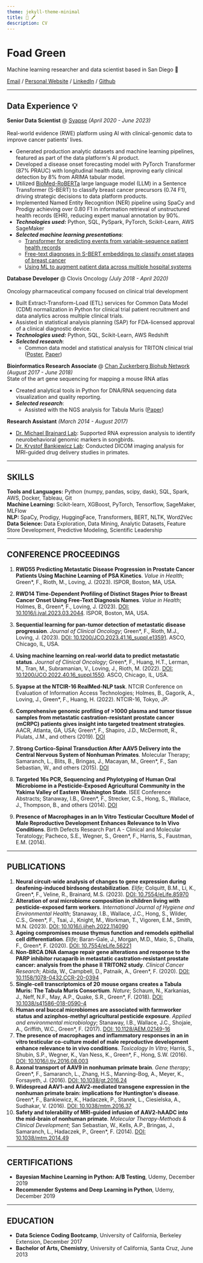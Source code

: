 ```yaml
--- 
theme: jekyll-theme-minimal
title: 📖 🖊️ 
description: CV
--- 
```


# Foad Green
 
Machine learning researcher and data scientist based in San Diego 🌴

[Email](mailto:foadgreen@gmail.com)  /  [Personal Website](https://wwww.foadgreen.com)  /  [LinkedIn](https://www.linkedin.com/in/foadgreen) /  [Github](https://wwww.github.com/foadgr)

---


## Data Experience 💡

**Senior Data Scientist** @ [Syapse](https://syapse.com/) _(April 2020 - June 2023)_ <br>  
Real-world evidence (RWE) platform using AI with clinical-genomic data to improve cancer patients' lives.
- Generated production analytic datasets and machine learning pipelines, featured as part of the data platform's AI product.
- Developed a disease onset forecasting model with PyTorch Transformer (87% PRAUC) with longitudinal health data, improving early clinical detection by 8% from ARIMA tabular model.
- Utilized [BioMed-RoBERTa](https://huggingface.co/pritamdeka/S-Biomed-Roberta-snli-multinli-stsb) large language model (LLM) in a Sentence Transformer (S-BERT) to classify breast cancer precursors (0.74 F1), driving strategic decisions to data platform products.
- Implemented Named Entity Recognition (NER) pipeline using SpaCy and Prodigy achieving over 0.80 F1 in information retrieval of unstructured health records (EHR), reducing expert manual annotation by 90%.
- **_Technologies used:_** Python, SQL, PySpark, PyTorch, Scikit-Learn, AWS SageMaker
- **_Selected machine learning presentations_**: <br>
    - [Transformer for predicting events from variable-sequence patient health records](https://doi.org/10.1200/JCO.2023.41.16_suppl.e13591)
    - [Free-text diagnoses in S-BERT embeddings to classify onset stages of breast cancer](https://doi.org/10.1016/j.jval.2023.03.2044)
    - [Using ML to augment patient data across multiple hospital systems](https://doi.org/10.1200/JCO.2022.40.16_suppl.1550)

**Database Developer** @ Clovis Oncology _(July 2018 - April 2020)_ <br>  
Oncology pharmaceutical company focused on clinical trial development
- Built Extract-Transform-Load (ETL) services for Common Data Model (CDM) normalization in Python for clinical trial patient recruitment and data analytics across multiple clinical trials.
- Assisted in statistical analysis planning (SAP) for FDA-licensed approval of a clinical diagnostic device.
- **_Technologies used:_** Python, SQL, Scikit-Learn, AWS Redshift
- **_Selected research_**: <br>
    - Common data model and statistical analysis for TRITON clinical trial ([Poster](http://dx.doi.org/10.1158/1538-7445.AM2019-727), [Paper](https://doi.org/10.1158/1078-0432.CCR-20-0394))

**Bioinformatics Research Associate** @ [Chan Zuckerberg Biohub Network](https://www.czbiohub.org/) _(August 2017 - June 2018)_ <br>
State of the art gene sequencing for mapping a mouse RNA atlas

- Created analytical tools in Python for DNA/RNA sequencing data visualization and quality reporting.
- **_Selected research_**: <br>
    - Assisted with the NGS analysis for Tabula Muris ([Paper](https://doi.org/10.1038/s41586-018-0590-4))

**Research Assistant** _(March 2014 - August 2017)_  

- [Dr. Michael Brainard Lab](https://brainardlab.ucsf.edu/): Supported RNA expression analysis to identify neurobehavioral genomic markers in songbirds.
- [Dr. Krystof Bankiewicz Lab](https://neurosurgery.ucsf.edu/bankiewicz-lab): Conducted DICOM imaging analysis for MRI-guided drug delivery studies in primates.

---

## SKILLS

**Tools and Languages:** Python (numpy, pandas, scipy, dask), SQL, Spark, AWS, Docker, Tableau, Git  
**Machine Learning:** Scikit-learn, XGBoost, PyTorch, Tensorflow, SageMaker, MLFlow  
**NLP:** SpaCy, Prodigy, HuggingFace, Transformers, BERT, NLTK, Word2Vec  
**Data Science:** Data Exploration, Data Mining, Analytic Datasets, Feature Store Development, Predictive Modeling, Scientific Leadership

---

## CONFERENCE PROCEEDINGS

1. **RWD55 Predicting Metastatic Disease Progression in Prostate Cancer Patients Using Machine Learning of PSA Kinetics**. *Value in Health*; Green*, F., Rioth, M., Loving, J. (2023). ISPOR, Boston, MA, USA.
2. **RWD14 Time-Dependent Profiling of Distinct Stages Prior to Breast Cancer Onset Using Free-Text Diagnosis Names**. *Value in Health*; Holmes, B., Green*, F., Loving, J. (2023). [DOI: 10.1016/j.jval.2023.03.2044](https://doi.org/10.1016/j.jval.2023.03.2044). ISPOR, Boston, MA, USA.
3. **Sequential learning for pan-tumor detection of metastatic disease progression**. *Journal of Clinical Oncology*; Green*, F., Rioth, M.J., Loving, J. (2023). [DOI: 10.1200/JCO.2023.41.16_suppl.e13591](https://doi.org/10.1200/JCO.2023.41.16_suppl.e13591). ASCO, Chicago, IL, USA.
4. **Using machine learning on real-world data to predict metastatic status**. *Journal of Clinical Oncology*; Green*, F., Huang, H.T., Lerman, M., Tran, M., Subramanian, V., Loving, J., Rioth, M. (2022). [DOI: 10.1200/JCO.2022.40.16_suppl.1550](https://doi.org/10.1200/JCO.2022.40.16_suppl.1550). ASCO, Chicago, IL, USA.
5. **Syapse at the NTCIR-16 RealMed-NLP task**. NTCIR Conference on Evaluation of Information Access Technologies; Holmes, B., Gagorik, A., Loving, J., Green*, F., Huang, H. (2022). NTCIR-16, Tokyo, JP.
6. **Comprehensive genomic profiling of >1000 plasma and tumor tissue samples from metastatic castration-resistant prostate cancer (mCRPC) patients gives insight into targeted treatment strategies**. AACR, Atlanta, GA, USA; Green*, F., Shapiro, J.D., McDermott, R., Piulats, J.M., and others (2019). [DOI](http://dx.doi.org/10.1158/1538-7445.AM2019-727)

4. **Strong Cortico-Spinal Transduction After AAV5 Delivery into the Central Nervous System of Nonhuman Primates**. Molecular Therapy; Samaranch, L., Blits, B., Bringas, J., Macayan, M., Green*, F., San Sebastian, W., and others (2015). [DOI](http://dx.doi.org/10.1016/S1525-0016(16)34154-5)

5. **Targeted 16s PCR, Sequencing and Phylotyping of Human Oral Microbiome in a Pesticide-Exposed Agricultural Community in the Yakima Valley of Eastern Washington State**. ISEE Conference Abstracts; Stanaway, I.B., Green*, F., Strecker, C.S., Hong, S., Wallace, J., Thompson, B., and others (2014). [DOI](http://dx.doi.org/10.1289/isee.2014.P2-535)

6. **Presence of Macrophages in an In Vitro Testicular Coculture Model of Male Reproductive Development Enhances Relevance to In Vivo Conditions**. Birth Defects Research Part A - Clinical and Molecular Teratology; Pacheco, S.E., Wegner, S., Green*, F., Harris, S., Faustman, E.M. (2014).

---

## PUBLICATIONS

1. **Neural circuit-wide analysis of changes to gene expression during deafening-induced birdsong destabilization**. *Elife*; Colquitt, B.M., Li, K., Green*, F., Veline, R., Brainard, M.S. (2023). [DOI: 10.7554/eLife.85970](https://doi.org/10.7554/eLife.85970)
2. **Alteration of oral microbiome composition in children living with pesticide-exposed farm workers**. *International Journal of Hygiene and Environmental Health*; Stanaway, I.B., Wallace, J.C., Hong, S., Wilder, C.S., Green*, F., Tsai, J., Knight, M., Workman, T., Vigoren, E.M., Smith, M.N. (2023). [DOI: 10.1016/j.ijheh.2022.114090](https://doi.org/10.1016/j.ijheh.2022.114090)
3. **Ageing compromises mouse thymus function and remodels epithelial cell differentiation**. *Elife*; Baran-Gale, J., Morgan, M.D., Maio, S., Dhalla, F., Green*, F. (2020). [DOI: 10.7554/eLife.56221](https://doi.org/10.7554/eLife.56221)
4. **Non-BRCA DNA damage repair gene alterations and response to the PARP inhibitor rucaparib in metastatic castration-resistant prostate cancer: analysis from the phase II TRITON2 study**. *Clinical Cancer Research*; Abida, W., Campbell, D., Patnaik, A., Green*, F. (2020). [DOI: 10.1158/1078-0432.CCR-20-0394](https://doi.org/10.1158/1078-0432.CCR-20-0394)
5. **Single-cell transcriptomics of 20 mouse organs creates a Tabula Muris: The Tabula Muris Consortium**. *Nature*; Schaum, N., Karkanias, J., Neff, N.F., May, A.P., Quake, S.R., Green*, F. (2018). [DOI: 10.1038/s41586-018-0590-4](https://doi.org/10.1038/s41586-018-0590-4)
6. **Human oral buccal microbiomes are associated with farmworker status and azinphos-methyl agricultural pesticide exposure**. *Applied and environmental microbiology*; Stanaway, I.B., Wallace, J.C., Shojaie, A., Griffith, W.C., Green*, F. (2017). [DOI: 10.1128/AEM.02149-16](https://doi.org/10.1128/AEM.02149-16)
7. **The presence of macrophages and inflammatory responses in an in vitro testicular co-culture model of male reproductive development enhance relevance to in vivo conditions**. *Toxicology In Vitro*; Harris, S., Shubin, S.P., Wegner, K., Van Ness, K., Green*, F., Hong, S.W. (2016). [DOI: 10.1016/j.tiv.2016.08.003](https://doi.org/10.1016/j.tiv.2016.08.003)
8. **Axonal transport of AAV9 in nonhuman primate brain**. *Gene therapy*; Green*, F., Samaranch, L., Zhang, H.S., Manning-Bog, A., Meyer, K., Forsayeth, J. (2016). [DOI: 10.1038/gt.2016.24](https://doi.org/10.1038/gt.2016.24)
9. **Widespread AAV1-and AAV2-mediated transgene expression in the nonhuman primate brain: implications for Huntington's disease**. Green*, F., Bankiewicz, K., Hadaczek, P., Stanek, L., Ciesielska, A., Sudhakar, V. (2016). [DOI: 10.1038/mtm.2016.37](https://doi.org/10.1038/mtm.2016.37)
10. **Safety and tolerability of MRI-guided infusion of AAV2-hAADC into the mid-brain of nonhuman primate**. *Molecular Therapy-Methods & Clinical Development*; San Sebastian, W., Kells, A.P., Bringas, J., Samaranch, L., Hadaczek, P., Green*, F. (2014). [DOI: 10.1038/mtm.2014.49](https://doi.org/10.1038/mtm.2014.49)

---

## CERTIFICATIONS

- **Bayesian Machine Learning in Python: A/B Testing**, Udemy, December 2019
- **Recommender Systems and Deep Learning in Python**, Udemy, December 2019

---

## EDUCATION

- **Data Science Coding Bootcamp**, University of California, Berkeley Extension, December 2017
- **Bachelor of Arts, Chemistry**, University of California, Santa Cruz, June 2013

